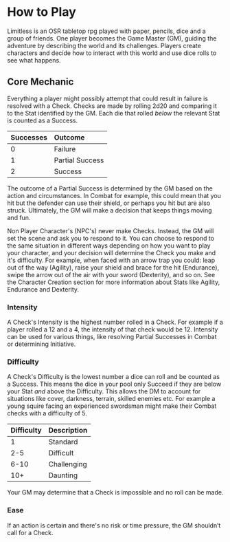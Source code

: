 # How to Play
Limitless is an OSR tabletop rpg played with paper, pencils, dice and a group of friends. One player becomes the Game Master (GM), guiding the adventure by describing the world and its challenges. Players create characters and decide how to interact with this world and use dice rolls to see what happens.

## Core Mechanic
Everything a player might possibly attempt that could result in failure is resolved with a Check. Checks are made by rolling 2d20 and comparing it to the Stat identified by the GM. Each die that rolled *below* the relevant Stat is counted as a Success.

| Successes | Outcome         |
|:----------|:----------------|
| 0         | Failure         |
| 1         | Partial Success |
| 2         | Success         |

The outcome of a Partial Success is determined by the GM based on the action and circumstances. In Combat for example, this could mean that you hit but the defender can use their shield, or perhaps you hit but are also struck. Ultimately, the GM will make a decision that keeps things moving and fun.

Non Player Character's (NPC's) never make Checks. Instead, the GM will set the scene and ask you to respond to it. You can choose to respond to the same situation in different ways depending on how you want to play your character, and your decision will determine the Check you make and it's difficulty. For example, when faced with an arrow trap you could: leap out of the way (Agility), raise your shield and brace for the hit (Endurance), swipe the arrow out of the air with your sword (Dexterity), and so on. See the Character Creation section for more information about Stats like Agility, Endurance and Dexterity.

### Intensity
A Check's Intensity is the highest number rolled in a Check. For example if a player rolled a 12 and a 4, the intensity of that check would be 12. Intensity can be used for various things, like resolving Partial Successes in Combat or determining Initiative.

### Difficulty
A Check's Difficulty is the lowest number a dice can roll and be counted as a Success. This means the dice in your pool only Succeed if they are below your Stat *and* above the Difficulty. This allows the DM to account for situations like cover, darkness, terrain, skilled enemies etc. For example a young squire facing an experienced swordsman might make their Combat checks with a difficulty of 5.

| Difficulty | Description |
| ---------- | ----------- |
| 1          | Standard    |
| 2-5        | Difficult   |
| 6-10       | Challenging |
| 10+        | Daunting    |

Your GM may determine that a Check is impossible and no roll can be made.

### Ease
If an action is certain and there's no risk or time pressure, the GM shouldn’t call for a Check.
